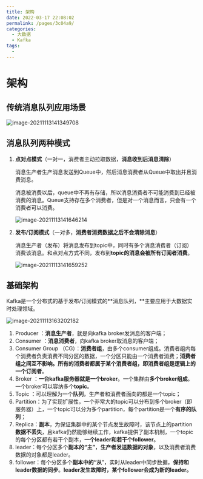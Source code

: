 ```yaml
---
title: 架构
date: 2022-03-17 22:08:02
permalink: /pages/3c04a9/
categories:
  - 大数据
  - Kafka
tags:
  - 
---
```

# 架构

## 传统消息队列应用场景

![image-20211113141349708](https://cdn.jsdelivr.net/gh/Iekrwh/images/md-images/image-20211113141349708.png)

## 消息队列两种模式

1. **点对点模式**（一对一，消费者主动拉取数据，**消息收到后消息清除**）

   消息生产者生产消息发送到Queue中，然后消息消费者从Queue中取出并且消费消息。

   消息被消费以后，queue中不再有存储，所以消息消费者不可能消费到已经被消费的消息。Queue支持存在多个消费者，但是对一个消息而言，只会有一个消费者可以消费。

   ![image-20211113141646214](https://cdn.jsdelivr.net/gh/Iekrwh/images/md-images/image-20211113141646214.png)

2. **发布/订阅模式**（一对多，**消费者消费数据之后不会清除消息**）

   消息生产者（发布）将消息发布到topic中，同时有多个消息消费者（订阅）消费该消息。和点对点方式不同，发布到**topic的消息会被所有订阅者消费**。

   ![image-20211113141659252](C:/Users/Iekr/AppData/Roaming/Typora/typora-user-images/image-20211113141659252.png)

## 基础架构

Kafka是一个分布式的基于发布/订阅模式的**消息队列，**主要应用于大数据实时处理领域。

![image-20211113163202182](https://cdn.jsdelivr.net/gh/Iekrwh/images/md-images/image-20211113163202182.png)

1. Producer ：**消息生产者**，就是向kafka broker发消息的客户端；
2. Consumer ：**消息消费者**，向kafka broker取消息的客户端；
3. Consumer Group （CG）：**消费者组**，由多个consumer组成。消费者组内每个消费者负责消费不同分区的数据，一个分区只能由一个消费者消费；**消费者组之间互不影响。所有的消费者都属于某个消费者组，即消费者组是逻辑上的一个订阅者**。
4. Broker ：**一台kafka服务器就是一个broker**。一个集群由**多个broker组成**。一个broker可以容纳多个**topic**。
5. Topic ：可以理解为一个**队列**，生产者和消费者面向的都是一个topic；
6. Partition：为了实现扩展性，一个非常大的topic可以分布到多个broker（即服务器）上，一个topic可以分为多个partition，每个partition是一个**有序的队列**；
7. Replica：**副本**，为保证集群中的某个节点发生故障时，该节点上的partition**数据不丢失**，且kafka仍然能够继续工作，kafka提供了副本机制，一个topic的每个分区都有若干个副本，**一个leader和若干个follower**。
8. leader：每个分区多个**副本的“主”**，**生产者发送数据的对象**，以及消费者消费数据的对象都是leader。
9. follower：每个分区多个**副本中的“从**”，实时从leader中同步数据，**保持和leader数据的同步**。**leader发生故障时，某个follower会成为新的leader。**



